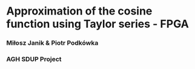 # Approximation of the cosine function using Taylor series - FPGA
### Miłosz Janik & Piotr Podkówka
### AGH SDUP Project
